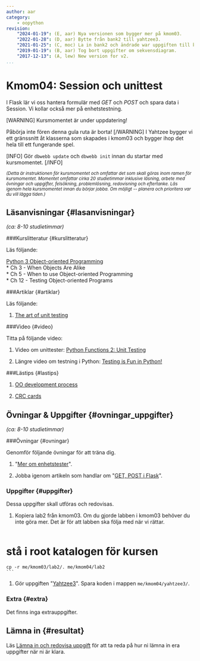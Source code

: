 ```yaml
---
author: aar
category:
    - oopython
revision:
    "2024-01-19": (E, aar) Nya versionen som bygger mer på kmom03.
    "2022-01-28": (D, aar) Bytte från bank2 till yahtzee3.
    "2021-01-25": (C, moc) La in bank2 och ändrade war uppgiften till klassdiagram.
    "2019-01-19": (B, aar) Tog bort uppgifter om sekvensdiagram.
    "2017-12-13": (A, lew) New version for v2.
...
```

Kmom04: Session och unittest
====================================

I Flask lär vi oss hantera formulär med _GET_ och _POST_ och spara data i Session. Vi kollar också mer på enhetstestning.

<!--more-->
[WARNING]
Kursmomentet är under uppdatering!

Påbörja inte fören denna gula ruta är borta!
[/WARNING]
I Yahtzee bygger vi ett gränssnitt åt klasserna som skapades i kmom03 och bygger ihop det hela till ett fungerande spel.

[INFO]
Gör `dbwebb update` och `dbwebb init` innan du startar med kursmomentet.
[/INFO]

<!-- Flytta nedan text till eget dokument/vy/block -->

<small>*(Detta är instruktionen för kursmomentet och omfattar det som skall göras inom ramen för kursmomentet. Momentet omfattar cirka 20 studietimmar inklusive läsning, arbete med övningar och uppgifter, felsökning, problemlösning, redovisning och eftertanke. Läs igenom hela kursmomentet innan du börjar jobba. Om möjligt -- planera och prioritera var du vill lägga tiden.)*</small>



Läsanvisningar  {#lasanvisningar}
---------------------------------

*(ca: 8-10 studietimmar)*


###Kurslitteratur  {#kurslitteratur}

Läs följande:

[Python 3 Object-oriented Programming](kunskap/boken-python3-object-oriented-programming-v3)  
    * Ch 3 - When Objects Are Alike  
    * Ch 5 - When to use Object-oriented Programming  
    * Ch 12 - Testing Object-oriented Programs


###Artiklar {#artiklar}

Läs följande:

1. [The art of unit testing](http://artofunittesting.com/definition-of-a-unit-test/)  



###Video  {#video}

Titta på följande video:  

1. Video om unittester: [Python Functions 2: Unit Testing](https://www.youtube.com/watch?v=F7a0iUH6kVA)

1. Längre video om testning i Python: [Testing is Fun in Python!](https://www.youtube.com/watch?v=Sb2tz9Hlbp8)



###Lästips {#lastips}

1. [OO development process](https://atomicobject.com/resources/oo-programming/oo-development-process)

1. [CRC cards](https://atomicobject.com/resources/oo-programming/crc-cards)



Övningar & Uppgifter  {#ovningar_uppgifter}
-------------------------------------------

*(ca: 8-10 studietimmar)*



###Övningar {#ovningar}

Genomför följande övningar för att träna dig.

1. "[Mer om enhetstester](kunskap/unittest-i-python_2)".

1. Jobba igenom artikeln som handlar om "[GET, POST i Flask](kunskap/flask-get-post-session)".



### Uppgifter {#uppgifter}

Dessa uppgifter skall utföras och redovisas.

1. Kopiera lab2 från kmom03. Om du gjorde labben i kmom03 behöver du inte göra mer. Det är för att labben ska följa med när vi rättar.

    ```bash
# stå i root katalogen för kursen
    cp -r me/kmom03/lab2/. me/kmom04/lab2
    ```

1. Gör uppgiften "[Yahtzee3](uppgift/yahtzee3-v3)". Spara koden i mappen `me/kmom04/yahtzee3/`.


### Extra {#extra}

Det finns inga extrauppgifter.


Lämna in  {#resultat}
-----------------------------------------------

Läs [Lämna in och redovisa uppgift](./../redovisa) för att ta reda på hur ni lämna in era uppgifter när ni är klara.
